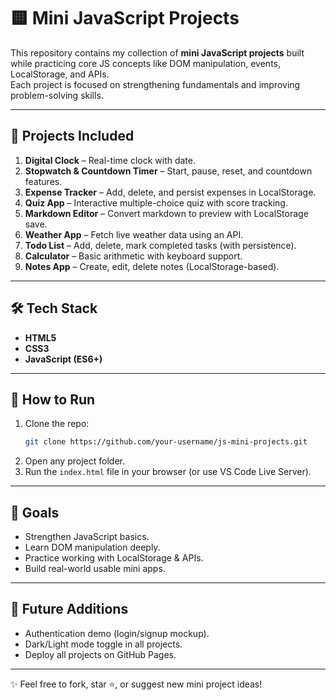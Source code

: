 # 🟨 Mini JavaScript Projects

This repository contains my collection of **mini JavaScript projects** built while practicing core JS concepts like DOM manipulation, events, LocalStorage, and APIs.  
Each project is focused on strengthening fundamentals and improving problem-solving skills.

---

## 📂 Projects Included

1. **Digital Clock** – Real-time clock with date.  
2. **Stopwatch & Countdown Timer** – Start, pause, reset, and countdown features.  
3. **Expense Tracker** – Add, delete, and persist expenses in LocalStorage.  
4. **Quiz App** – Interactive multiple-choice quiz with score tracking.  
5. **Markdown Editor** – Convert markdown to preview with LocalStorage save.  
6. **Weather App** – Fetch live weather data using an API.  
7. **Todo List** – Add, delete, mark completed tasks (with persistence).  
8. **Calculator** – Basic arithmetic with keyboard support.  
9. **Notes App** – Create, edit, delete notes (LocalStorage-based).  

---

## 🛠️ Tech Stack
- **HTML5**
- **CSS3**
- **JavaScript (ES6+)**

---

## 🚀 How to Run
1. Clone the repo:
   ```bash
   git clone https://github.com/your-username/js-mini-projects.git
   ```
2. Open any project folder.
3. Run the `index.html` file in your browser (or use VS Code Live Server).

---

## 🎯 Goals
- Strengthen JavaScript basics.
- Learn DOM manipulation deeply.
- Practice working with LocalStorage & APIs.
- Build real-world usable mini apps.

---

## 📌 Future Additions
- Authentication demo (login/signup mockup).  
- Dark/Light mode toggle in all projects.  
- Deploy all projects on GitHub Pages.  

---

✨ Feel free to fork, star ⭐, or suggest new mini project ideas!

